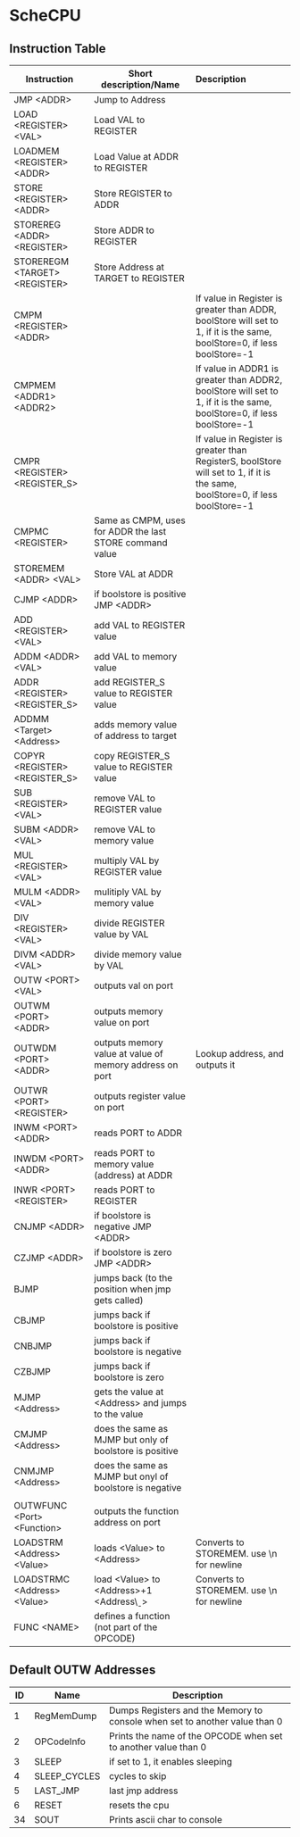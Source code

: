 # ScheCPU

## Instruction Table

| Instruction                       | Short description/Name                                   | Description                                                                                                                   |
|-----------------------------------|----------------------------------------------------------|:------------------------------------------------------------------------------------------------------------------------------|
| JMP \<ADDR\>                      | Jump to Address                                          |                                                                                                                               |
| LOAD \<REGISTER\> \<VAL\>         | Load VAL to REGISTER                                     |                                                                                                                               |
| LOADMEM \<REGISTER\> \<ADDR\>     | Load Value at ADDR to REGISTER                           |                                                                                                                               |
| STORE \<REGISTER\> \<ADDR\>       | Store REGISTER to ADDR                                   |                                                                                                                               |
| STOREREG \<ADDR\> \<REGISTER\>    | Store ADDR to REGISTER                                   |                                                                                                                               |
| STOREREGM \<TARGET\> \<REGISTER\> | Store Address at TARGET to REGISTER                      |                                                                                                                               |
| CMPM \<REGISTER\> \<ADDR\>        |                                                          | If value in Register is greater than ADDR, boolStore will set to 1, if it is the same, boolStore=0, if less boolStore=-1      |
| CMPMEM \<ADDR1\> \<ADDR2\>        |                                                          | If value in ADDR1 is greater than ADDR2, boolStore will set to 1, if it is the same, boolStore=0, if less boolStore=-1        |
| CMPR \<REGISTER\> \<REGISTER_S\>  |                                                          | If value in Register is greater than RegisterS, boolStore will set to 1, if it is the same, boolStore=0, if less boolStore=-1 |
| CMPMC \<REGISTER\>                | Same as CMPM, uses for ADDR the last STORE command value |                                                                                                                               |
| STOREMEM \<ADDR\> \<VAL\>         | Store VAL at ADDR                                        |                                                                                                                               |
| CJMP \<ADDR\>                     | if boolstore is positive JMP \<ADDR\>                    |                                                                                                                               |
| ADD \<REGISTER\> \<VAL\>          | add VAL to REGISTER value                                |                                                                                                                               |
| ADDM \<ADDR\> \<VAL\>             | add VAL to memory value                                  |                                                                                                                               |
| ADDR \<REGISTER\> \<REGISTER_S\>  | add REGISTER_S value to REGISTER value                   |                                                                                                                               |
| ADDMM \<Target\> \<Address\>      | adds memory value of address to target                   |                                                                                                                               |
| COPYR \<REGISTER\> \<REGISTER_S\> | copy REGISTER_S value to REGISTER value                  |                                                                                                                               |
| SUB \<REGISTER\> \<VAL\>          | remove VAL to REGISTER value                             |                                                                                                                               |
| SUBM \<ADDR\> \<VAL\>             | remove VAL to memory value                               |                                                                                                                               |
| MUL \<REGISTER\> \<VAL\>          | multiply VAL by REGISTER value                           |                                                                                                                               |
| MULM \<ADDR\> \<VAL\>             | mulitiply VAL by memory value                            |                                                                                                                               |
| DIV \<REGISTER\> \<VAL\>          | divide REGISTER value by VAL                             |                                                                                                                               |
| DIVM \<ADDR\> \<VAL\>             | divide memory value by VAL                               |                                                                                                                               |
| OUTW \<PORT\> \<VAL\>             | outputs val on port                                      |                                                                                                                               |
| OUTWM \<PORT\> \<ADDR\>           | outputs memory value on port                             |                                                                                                                               |
| OUTWDM \<PORT\> \<ADDR\>          | outputs memory value at value of memory address on port  | Lookup address, and outputs it                                                                                                |
| OUTWR \<PORT\> \<REGISTER\>       | outputs register value on port                           |                                                                                                                               |
| INWM \<PORT\> \<ADDR\>            | reads PORT to ADDR                                       |                                                                                                                               |
| INWDM \<PORT\> \<ADDR\>           | reads PORT to memory value (address) at ADDR             |                                                                                                                               |
| INWR \<PORT\> \<REGISTER\>        | reads PORT to REGISTER                                   |                                                                                                                               |
| CNJMP \<ADDR\>                    | if boolstore is negative JMP \<ADDR\>                    |                                                                                                                               |
| CZJMP \<ADDR\>                    | if boolstore is zero JMP \<ADDR\>                        |                                                                                                                               |
| BJMP                              | jumps back (to the position when jmp gets called)        |                                                                                                                               |
| CBJMP                             | jumps back if boolstore is positive                      |                                                                                                                               |
| CNBJMP                            | jumps back if boolstore is negative                      |                                                                                                                               |
| CZBJMP                            | jumps back if boolstore is zero                          |                                                                                                                               |
| MJMP \<Address\>                  | gets the value at \<Address\> and jumps to the value     |                                                                                                                               |
| CMJMP \<Address\>                 | does the same as MJMP but only of boolstore is positive  |                                                                                                                               |
| CNMJMP \<Address\>                | does the same as MJMP but onyl of boolstore is negative  |                                                                                                                               |
|                                   |                                                          |                                                                                                                               |
| OUTWFUNC \<Port\> \<Function\>    | outputs the function address on port                     |                                                                                                                               |
| LOADSTRM \<Address\> \<Value\>    | loads \<Value\> to \<Address\>                           | Converts to STOREMEM. use \n for newline                                                                                      |
| LOADSTRMC \<Address\> \<Value\>   | load \<Value\> to \<Address\>+1 \<Address\ˍ>             | Converts to STOREMEM. use \n for newline                                                                                      |
| FUNC \<NAME\>                     | defines a function (not part of the OPCODE)              |                                                                                                                               |

## Default OUTW Addresses

| ID | Name         | Description                                                                |
|----|--------------|----------------------------------------------------------------------------|
| 1  | RegMemDump   | Dumps Registers and the Memory to console when set to another value than 0 |
| 2  | OPCodeInfo   | Prints the name of the OPCODE when set to another value than 0             |
| 3  | SLEEP        | if set to 1, it enables sleeping                                           |
| 4  | SLEEP_CYCLES | cycles to skip                                                             |
| 5  | LAST_JMP     | last jmp address                                                           |
| 6  | RESET        | resets the cpu                                                             |
| 34 | SOUT         | Prints ascii char to console                                               |
